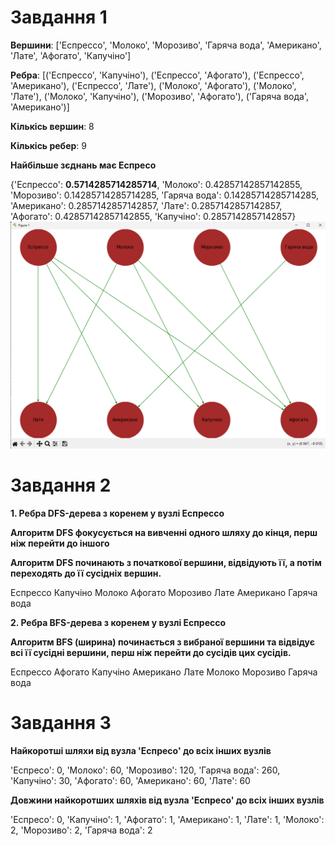 # Завдання 1

**Вершини**: ['Еспрессо', 'Молоко', 'Морозиво', 'Гаряча вода', 'Американо', 'Латe', 'Aфогато', 'Капучіно']

**Ребра**:  [('Еспрессо', 'Капучіно'), ('Еспрессо', 'Aфогато'), ('Еспрессо', 'Американо'), ('Еспрессо', 'Латe'), ('Молоко', 'Aфогато'), ('Молоко', 'Латe'), ('Молоко', 'Капучіно'), ('Морозиво', 'Aфогато'), ('Гаряча вода', 'Американо')]

**Кількісь вершин**: 8

**Кількісь ребер**: 9

**Найбільше зєднань має Eспресо**

{'Еспрессо': **0.5714285714285714**, 'Молоко': 0.42857142857142855, 'Морозиво': 0.14285714285714285, 'Гаряча вода': 0.14285714285714285, 'Американо': 0.2857142857142857, 'Латe': 0.2857142857142857, 'Aфогато': 0.42857142857142855, 'Капучіно': 0.2857142857142857}
![alt text](image.png)


# Завдання 2

**1. Ребра DFS-дерева з коренем у вузлі Еспрессо**

**Алгоритм DFS фокусується на вивченні одного шляху до кінця, перш ніж перейти до іншого**

**Алгоритм DFS починають з початкової вершини, відвідують її, а потім переходять до її сусідніх вершин.**

Еспрессо Капучіно Молоко Aфогато Морозиво Латe Американо Гаряча вода 

**2. Ребра BFS-дерева з коренем у вузлі Еспрессо**

**Алгоритм BFS (ширина) починається з вибраної вершини та відвідує всі її сусідні вершини, перш ніж перейти до сусідів цих сусідів.**

Еспрессо Aфогато Капучіно Американо Латe Молоко Морозиво Гаряча вода

# Завдання 3
**Найкоротші шляхи від вузла 'Еспресо' до всіх інших вузлів**

'Еспресо': 0, 'Молоко': 60, 'Морозиво': 120, 'Гаряча вода': 260, 'Капучіно': 30, 'Aфогато': 60, 'Американо': 60, 'Латe': 60

**Довжини найкоротших шляхів від вузла 'Еспресо' до всіх інших вузлів**

'Еспресо': 0, 'Капучіно': 1, 'Aфогато': 1, 'Американо': 1, 'Латe': 1, 'Молоко': 2, 'Морозиво': 2, 'Гаряча вода': 2
